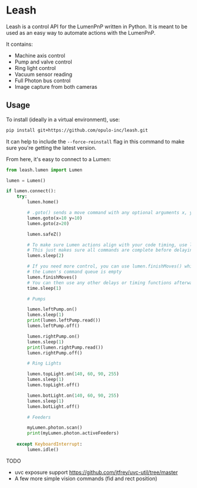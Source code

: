 # Leash

Leash is a control API for the LumenPnP written in Python. It is meant to be used as an easy way to automate actions with the LumenPnP.

It contains:

- Machine axis control
- Pump and valve control
- Ring light control
- Vacuum sensor reading
- Full Photon bus control
- Image capture from both cameras

## Usage

To install (ideally in a virtual environment), use:

```bash
pip install git+https://github.com/opulo-inc/leash.git
```

It can help to include the `--force-reinstall` flag in this command to make sure you're getting the latest version.

From here, it's easy to connect to a Lumen:

```python
from leash.lumen import Lumen

lumen = Lumen()

if lumen.connect():
    try:
        lumen.home()

        # .goto() sends a move command with any optional arguments x, y, z, a, and b
        lumen.goto(x=10 y=10)
        lumen.goto(z=20)

        lumen.safeZ()

        # To make sure Lumen actions align with your code timing, use lumen.sleep()
        # This just makes sure all commands are complete before delaying
        lumen.sleep(2)

        # If you need more control, you can use lumen.finishMoves() which blocks until
        # the Lumen's command queue is empty
        lumen.finishMoves()
        # You can then use any other delays or timing functions afterwards
        time.sleep(1)

        # Pumps

        lumen.leftPump.on()
        lumen.sleep(1)
        print(lumen.leftPump.read())
        lumen.leftPump.off()

        lumen.rightPump.on()
        lumen.sleep(1)
        print(lumen.rightPump.read())
        lumen.rightPump.off()

        # Ring Lights

        lumen.topLight.on(140, 60, 90, 255)
        lumen.sleep(1)
        lumen.topLight.off()

        lumen.botLight.on(140, 60, 90, 255)
        lumen.sleep(1)
        lumen.botLight.off()

        # Feeders

        myLumen.photon.scan()
        print(myLumen.photon.activeFeeders)
    
    except KeyboardInterrupt:
        lumen.idle()


```

TODO

- uvc exposure support https://github.com/jtfrey/uvc-util/tree/master
- A few more simple vision commands (fid and rect position)